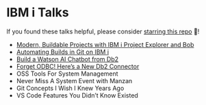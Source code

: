 # IBM i Talks

If you found these talks helpful, please consider [starring this repo](https://github.com/SanjulaGanepola/ibmi-talks) 🌟!

* [Modern, Buildable Projects with IBM i Project Explorer and Bob](./Modern%20Buildable%20Projects%20with%20IBM%20i%20Project%20Explorer%20and%20Bob/Modern-Buildable-Projects-with-IBM-i-Project-Explorer-and-Bob.pdf)
* [Automating Builds in Git on IBM i](./Automating%20Builds%20in%20Git%20on%20IBM%20i/Automating-Builds-in-Git-on-IBM-i.pdf)
* [Build a Watson AI Chatbot from Db2](./Build%20a%20Watson%20AI%20Chatbot%20from%20Db2/Build-a-Watson-AI-Chatbot-from-Db2.pdf)
* [Forget ODBC! Here’s a New Db2 Connector](./Forget%20ODBC!%20Here’s%20a%20New%20Db2%20Connector/Forget-ODBC!-Here’s-a-New-Db2-Connector.pdf)
* OSS Tools For System Management
* Never Miss A System Event with Manzan
* Git Concepts I Wish I Knew Years Ago
* VS Code Features You Didn’t Know Existed